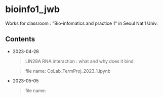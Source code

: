 # bioinfo1_jwb
Works for classroom : "Bio-infomatics and practice 1" in Seoul Nat'l Univ. 


## Contents
* 2023-04-28 
  > LIN28A RNA interaction : what and why does it bind
  
  > file name: CoLab_TermProj_2023_1.ipynb
* 2023-05-05 
  > 
  
  > file name: 
